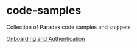 # code-samples

Collection of Paradex code samples and snippets

[Onboarding and Authentication](onboarding/)
